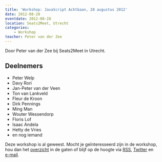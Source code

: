 ```yaml
---
title: 'Workshop: JavaScript Achtbaan, 28 augustus 2012'
date: 2012-08-28
eventdate: 2012-08-28
location: Seats2Meet, Utrecht
categories:
    - Workshop
teacher: Peter van der Zee
---
```


Door Peter van der Zee bij Seats2Meet in Utrecht.

## Deelnemers

-   Peter Welp
-   Davy Rori
-   Jan-Peter van der Veen
-   Ton van Lankveld
-   Fleur de Kroon
-   Dirk Pennings
-   Ming Man
-   Wouter Wessendorp
-   Floris Lof
-   Isaac Andela
-   Hetty de Vries
-   en nog iemand

Deze workshop is al geweest. Mocht je geïnteresseerd zijn in de workshop, hou dan het [overzicht](/workshops) in de gaten of blijf op de hoogte via [RSS](http://feeds.feedburner.com/FronteersWorkshops), [Twitter](https://twitter.com/fronteers) en [e-mail](/workshops#per-mail).

